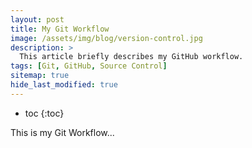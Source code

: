 ```yaml
---
layout: post
title: My Git Workflow
image: /assets/img/blog/version-control.jpg
description: >
  This article briefly describes my GitHub workflow.
tags: [Git, GitHub, Source Control]
sitemap: true
hide_last_modified: true
---
```


* toc
{:toc}

This is my Git Workflow...




